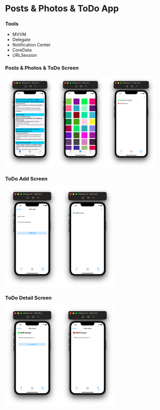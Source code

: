 # Posts & Photos & ToDo App

### Tools
- MVVM
- Delegate
- Notification Center
- CoreData
- URLSession

### Posts & Photos & ToDo Screen 
 <p>
<img src="images/page1.png" width="32%" />
<img src="images/page2.png" width="32%" />
<img src="images/toDos2.png" width="32%" />
</p>

### ToDo Add Screen
<p>
<img src="images/toDoAddPage.png" width="35%" />
<img src="images/toDos1.png" width="35%" />
</p>

### ToDo Detail Screen
<p>
<img src="images/detail1.png" width="35%" />
<img src="images/detail2.png" width="35%" />
</p>

